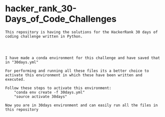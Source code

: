 # hacker_rank_30-Days_of_Code_Challenges
	
	This repository is having the solutions for the HackerRank 30 days of coding challenge written in Python.




	I have made a conda environment for this challenge and have saved that in "30days.yml"

	For performing and running all these files its a better choice to activate this environment in which these have been written and executed.

	Follow these steps to activate this environment:
		"conda env create -f 30days.yml"
		"source activate 30days"

	Now you are in 30days environment and can easily run all the files in this repository